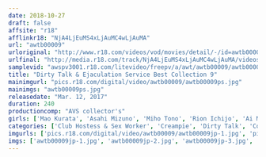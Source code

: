```yaml
---
date: 2018-10-27
draft: false
affsite: "r18"
afflinkr18: "NjA4LjEuMS4xLjAuMC4wLjAuMA"
url: "awtb00009"
urloriginal: "http://www.r18.com/videos/vod/movies/detail/-/id=awtb00009"
urlfinal: "http://media.r18.com/track/NjA4LjEuMS4xLjAuMC4wLjAuMA/videos/vod/movies/detail/-/id=awtb00009"
samplevid: "awspv3001.r18.com/litevideo/freepv/a/awt/awtb00009/awtb00009_dmb_w.mp4"
title: "Dirty Talk & Ejaculation Service Best Collection 9"
mainimgurl: "pics.r18.com/digital/video/awtb00009/awtb00009ps.jpg"
mainimgs: "awtb00009ps.jpg"
releasedate: "Mar. 12, 2017"
duration: 240
productioncomp: "AVS collector's"
girls: ['Mao Kurata', 'Asahi Mizuno', 'Miho Tono', 'Rion Ichijo', 'Ai Mukai', 'Miyu Saito']
categories: ['Club Hostess & Sex Worker', 'Creampie', 'Dirty Talk', 'Compilation', 'Hi-Def']
imgurls: ['pics.r18.com/digital/video/awtb00009/awtb00009jp-1.jpg', 'pics.r18.com/digital/video/awtb00009/awtb00009jp-2.jpg', 'pics.r18.com/digital/video/awtb00009/awtb00009jp-3.jpg', 'pics.r18.com/digital/video/awtb00009/awtb00009jp-4.jpg', 'pics.r18.com/digital/video/awtb00009/awtb00009jp-5.jpg', 'pics.r18.com/digital/video/awtb00009/awtb00009jp-6.jpg', 'pics.r18.com/digital/video/awtb00009/awtb00009jp-7.jpg', 'pics.r18.com/digital/video/awtb00009/awtb00009jp-8.jpg', 'pics.r18.com/digital/video/awtb00009/awtb00009jp-9.jpg', 'pics.r18.com/digital/video/awtb00009/awtb00009jp-10.jpg', 'pics.r18.com/digital/video/awtb00009/awtb00009jp-11.jpg', 'pics.r18.com/digital/video/awtb00009/awtb00009jp-12.jpg', 'pics.r18.com/digital/video/awtb00009/awtb00009jp-13.jpg', 'pics.r18.com/digital/video/awtb00009/awtb00009jp-14.jpg', 'pics.r18.com/digital/video/awtb00009/awtb00009jp-15.jpg', 'pics.r18.com/digital/video/awtb00009/awtb00009jp-16.jpg', 'pics.r18.com/digital/video/awtb00009/awtb00009jp-17.jpg', 'pics.r18.com/digital/video/awtb00009/awtb00009jp-18.jpg', 'pics.r18.com/digital/video/awtb00009/awtb00009jp-19.jpg', 'pics.r18.com/digital/video/awtb00009/awtb00009jp-20.jpg']
imgs: ['awtb00009jp-1.jpg', 'awtb00009jp-2.jpg', 'awtb00009jp-3.jpg', 'awtb00009jp-4.jpg', 'awtb00009jp-5.jpg', 'awtb00009jp-6.jpg', 'awtb00009jp-7.jpg', 'awtb00009jp-8.jpg', 'awtb00009jp-9.jpg', 'awtb00009jp-10.jpg', 'awtb00009jp-11.jpg', 'awtb00009jp-12.jpg', 'awtb00009jp-13.jpg', 'awtb00009jp-14.jpg', 'awtb00009jp-15.jpg', 'awtb00009jp-16.jpg', 'awtb00009jp-17.jpg', 'awtb00009jp-18.jpg', 'awtb00009jp-19.jpg', 'awtb00009jp-20.jpg']
---
```

